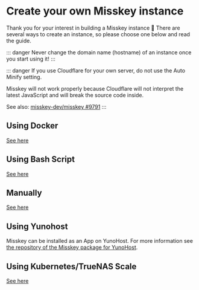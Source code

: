 # Create your own Misskey instance
Thank you for your interest in building a Misskey instance 🚀
There are several ways to create an instance, so please choose one below and read the guide.

::: danger
Never change the domain name (hostname) of an instance once you start using it!
:::

::: danger
If you use Cloudflare for your own server, do not use the Auto Minify setting.

Misskey will not work properly because Cloudflare will not interpret the latest JavaScript and will break the source code inside.

See also: [misskey-dev/misskey #9791](https://github.com/misskey-dev/misskey/issues/9791)
:::

## Using Docker
[See here](./install/docker.html)

## Using Bash Script
[See here](./install/bash.html)

## Manually
[See here](./install/manual.html)

## Using Yunohost
Misskey can be installed as an App on YunoHost. For more information see [the repository of the Misskey package for YunoHost](https://github.com/YunoHost-Apps/misskey_ynh).

## Using Kubernetes/TrueNAS Scale
[See here](./install/kubernetes.html)

